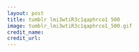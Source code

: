```yaml
---
layout: post
title: tumblr lmi3wtiR3c1qaphrco1 500
image: tumblr_lmi3wtiR3c1qaphrco1_500.gif
credit_name: 
credit_url:
---
```


